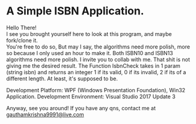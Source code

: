 <h1>A Simple ISBN Application.</h1>

<p>Hello There!<br>I see you brought yourself here to look at this program, and maybe fork/clone it.<br> You're free to do so, But may I say, the algorithms need more polish, more so because I only used an hour to make it. Both ISBN10 and ISBN13 algorithms need more polish. I invite you to collab with me. That shit is not giving me the desired result.
  The Function IsbnCheck takes in 1 param (string isbn) and returns an integer 1 if its valid, 0 if its invalid, 2 if its of a different length.
  At least, it's supposed to be.
  
  Development Platform: WPF (Windows Presentation Foundation), Win32 Application.
  Development Environment: Visual Studio 2017 Update 3
  
Anyway, see you around! If you have any qns, contact me at gauthamkrishna9991@live.com
